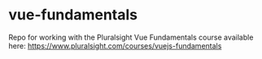 # vue-fundamentals
Repo for working with the Pluralsight Vue Fundamentals course available here: https://www.pluralsight.com/courses/vuejs-fundamentals
